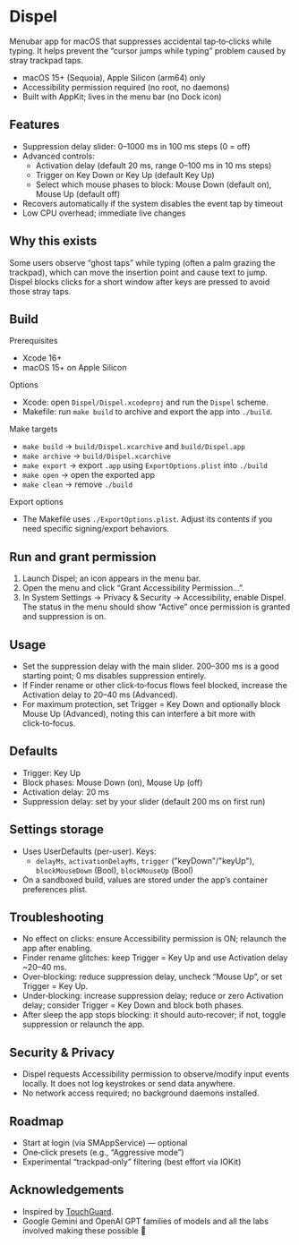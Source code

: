 # Dispel

Menubar app for macOS that suppresses accidental tap‑to‑clicks while typing. It helps prevent the “cursor jumps while typing” problem caused by stray trackpad taps.

- macOS 15+ (Sequoia), Apple Silicon (arm64) only
- Accessibility permission required (no root, no daemons)
- Built with AppKit; lives in the menu bar (no Dock icon)

## Features
- Suppression delay slider: 0–1000 ms in 100 ms steps (0 = off)
- Advanced controls:
  - Activation delay (default 20 ms, range 0–100 ms in 10 ms steps)
  - Trigger on Key Down or Key Up (default Key Up)
  - Select which mouse phases to block: Mouse Down (default on), Mouse Up (default off)
- Recovers automatically if the system disables the event tap by timeout
- Low CPU overhead; immediate live changes

## Why this exists
Some users observe “ghost taps” while typing (often a palm grazing the trackpad), which can move the insertion point and cause text to jump. Dispel blocks clicks for a short window after keys are pressed to avoid those stray taps.

## Build

Prerequisites
- Xcode 16+
- macOS 15+ on Apple Silicon

Options
- Xcode: open `Dispel/Dispel.xcodeproj` and run the `Dispel` scheme.
- Makefile: run `make build` to archive and export the app into `./build`.

Make targets
- `make build` → `build/Dispel.xcarchive` and `build/Dispel.app`
- `make archive` → `build/Dispel.xcarchive`
- `make export` → export `.app` using `ExportOptions.plist` into `./build`
- `make open` → open the exported app
- `make clean` → remove `./build`

Export options
- The Makefile uses `./ExportOptions.plist`. Adjust its contents if you need specific signing/export behaviors.

## Run and grant permission
1) Launch Dispel; an icon appears in the menu bar.
2) Open the menu and click “Grant Accessibility Permission…”.
3) In System Settings → Privacy & Security → Accessibility, enable Dispel. The status in the menu should show “Active” once permission is granted and suppression is on.

## Usage
- Set the suppression delay with the main slider. 200–300 ms is a good starting point; 0 ms disables suppression entirely.
- If Finder rename or other click‑to‑focus flows feel blocked, increase the Activation delay to 20–40 ms (Advanced).
- For maximum protection, set Trigger = Key Down and optionally block Mouse Up (Advanced), noting this can interfere a bit more with click‑to‑focus.

## Defaults
- Trigger: Key Up
- Block phases: Mouse Down (on), Mouse Up (off)
- Activation delay: 20 ms
- Suppression delay: set by your slider (default 200 ms on first run)

## Settings storage
- Uses UserDefaults (per-user). Keys:
  - `delayMs`, `activationDelayMs`, `trigger` ("keyDown"/"keyUp"), `blockMouseDown` (Bool), `blockMouseUp` (Bool)
- On a sandboxed build, values are stored under the app’s container preferences plist.

## Troubleshooting
- No effect on clicks: ensure Accessibility permission is ON; relaunch the app after enabling.
- Finder rename glitches: keep Trigger = Key Up and use Activation delay ~20–40 ms.
- Over‑blocking: reduce suppression delay, uncheck “Mouse Up”, or set Trigger = Key Up.
- Under‑blocking: increase suppression delay; reduce or zero Activation delay; consider Trigger = Key Down and block both phases.
- After sleep the app stops blocking: it should auto‑recover; if not, toggle suppression or relaunch the app.

## Security & Privacy
- Dispel requests Accessibility permission to observe/modify input events locally. It does not log keystrokes or send data anywhere.
- No network access required; no background daemons installed.

## Roadmap
- Start at login (via SMAppService) — optional
- One‑click presets (e.g., “Aggressive mode”)
- Experimental “trackpad‑only” filtering (best effort via IOKit)

## Acknowledgements
- Inspired by [TouchGuard](https://github.com/thesyntaxinator/TouchGuard).
- Google Gemini and OpenAI GPT families of models and all the labs involved making these possible 🙏